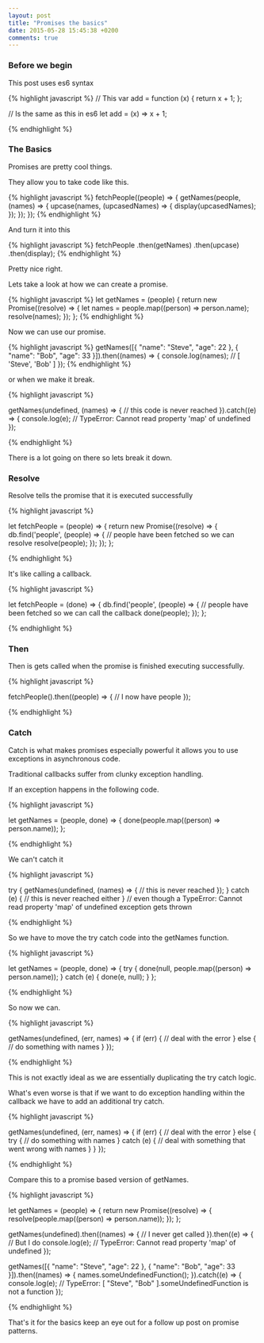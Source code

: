 ```yaml
---
layout: post
title: "Promises the basics"
date: 2015-05-28 15:45:38 +0200
comments: true
---
```


### Before we begin

This post uses es6 syntax

{% highlight javascript %}
// This
var add = function (x) {
  return x + 1;
};

// Is the same as this in es6
let add = (x) => x + 1;


{% endhighlight %}

### The Basics

Promises are pretty cool things.

They allow you to take code like this.

{% highlight javascript %}
fetchPeople((people) => {
  getNames(people, (names) => {
    upcase(names, (upcasedNames) => {
      display(upcasedNames);
    });
  });
});
{% endhighlight %}

And turn it into this

{% highlight javascript %}
  fetchPeople
  .then(getNames)
  .then(upcase)
  .then(display);
{% endhighlight %}

Pretty nice right.

Lets take a look at how we can create a promise.

{% highlight javascript %}
let getNames = (people) {
  return new Promise((resolve) => {
    let names = people.map((person) => person.name);
    resolve(names);
  });
};
{% endhighlight %}

Now we can use our promise.

{% highlight javascript %}
getNames([{
  "name": "Steve",
  "age": 22
}, {
  "name": "Bob",
  "age": 33
}]).then((names) => {
  console.log(names); // [ 'Steve', 'Bob' ]
});
{% endhighlight %}

or when we make it break.

{% highlight javascript %}

getNames(undefined, (names) => {
  // this code is never reached
}).catch((e) => {
  console.log(e); // TypeError: Cannot read property 'map' of undefined
});

{% endhighlight %}

There is a lot going on there so lets break it down.

### Resolve

Resolve tells the promise that it is executed successfully

{% highlight javascript %}

let fetchPeople = (people) => {
  return new Promise((resolve) => {
    db.find('people', (people) => {
      // people have been fetched so we can resolve
      resolve(people);
    });
  });
};

{% endhighlight %}

It's like calling a callback.

{% highlight javascript %}

let fetchPeople = (done) => {
  db.find('people', (people) => {
    // people have been fetched so we can call the callback
    done(people);
  });
};

{% endhighlight %}


### Then

Then is gets called when the promise is finished executing successfully.

{% highlight javascript %}

fetchPeople().then((people) => {
  // I now have people
});

{% endhighlight %}

### Catch

Catch is what makes promises especially powerful it allows you to use exceptions in asynchronous code.

Traditional callbacks suffer from clunky exception handling.

If an exception happens in the following code.

{% highlight javascript %}

let getNames = (people, done) => {
  done(people.map((person) => person.name));
};

{% endhighlight %}

We can't catch it

{% highlight javascript %}

try {
  getNames(undefined, (names) => {
    // this is never reached
  });
} catch (e) {
  // this is never reached either
}
// even though a TypeError: Cannot read property 'map' of undefined exception gets thrown

{% endhighlight %}

So we have to move the try catch code into the getNames function.

{% highlight javascript %}

let getNames = (people, done) => {
  try {
    done(null, people.map((person) => person.name));
  } catch (e) {
    done(e, null);
  }
};

{% endhighlight %}

So now we can.

{% highlight javascript %}

getNames(undefined, (err, names) => {
  if (err) {
    // deal with the error
  } else {
    // do something with names
  }
});

{% endhighlight %}

This is not exactly ideal as we are essentially duplicating the try catch logic.

What's even worse is that if we want to do exception handling within the callback we have to add an additional try catch.

{% highlight javascript %}

getNames(undefined, (err, names) => {
  if (err) {
    // deal with the error
  } else {
    try {
      // do something with names
    } catch (e) {
      // deal with something that went wrong with names
    }
  }
});

{% endhighlight %}

Compare this to a promise based version of getNames.

{% highlight javascript %}

let getNames = (people) => {
  return new Promise((resolve) => {
    resolve(people.map((person) => person.name));
  });
};

getNames(undefined).then((names) => {
  // I never get called
}).then((e) => {
  // But I do
  console.log(e); // TypeError: Cannot read property 'map' of undefined
});

getNames([{
  "name": "Steve",
  "age": 22
}, {
  "name": "Bob",
  "age": 33
}]).then((names) => {
  names.someUndefinedFunction();
}).catch((e) => {
  console.log(e); // TypeError: [ "Steve", "Bob" ].someUndefinedFunction is not a function
});

{% endhighlight %}

That's it for the basics keep an eye out for a follow up post on promise patterns.